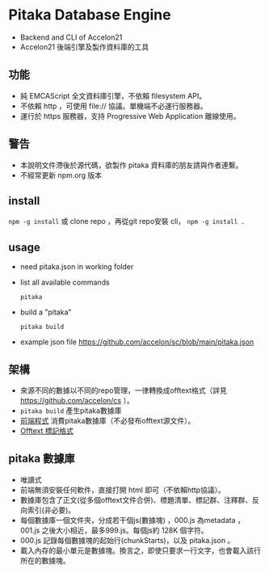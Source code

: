 # Pitaka Database Engine
* Backend and CLI of Accelon21
* Accelon21 後端引擎及製作資料庫的工具

## 功能

* 純 EMCAScript 全文資料庫引擎，不依賴 filesystem API。
* 不依賴 http ，可使用 file:// 協議。單機端不必運行服務器。
* 運行於 https 服務器，支持 Progressive Web Application 離線使用。

## 警告

* 本說明文件滯後於源代碼，欲製作 pitaka 資料庫的朋友請與作者連繫。
* 不經常更新 npm.org 版本

## install 

`npm -g install` 或 clone repo ，再從git repo安裝 cli， `npm -g install .`

## usage
* need pitaka.json in working folder
* list all available commands

    `pitaka`

* build a "pitaka"
    
    `pitaka build`


* example json file
https://github.com/accelon/sc/blob/main/pitaka.json

## 架構

* 來源不同的數據以不同的repo管理，一律轉換成offtext格式（詳見 https://github.com/accelon/cs ）。
* `pitaka build` 產生pitaka數據庫
* [前端程式](https://github.com/accelon/accelon2021) 消費pitaka數據庫（不必發布offtext源文件）。
* [Offtext 標記格式](offtext.md) 

## pitaka 數據庫

* 唯讀式
* 前端無須安裝任何軟件，直接打開 html 即可（不依賴http協議）。
* 數據庫包含了正文(從多個offtext文件合併)、標題清單、標記群、注釋群、反向索引(非必要)。
* 每個數據庫一個文件夾，分成若干個js(數據塊) ，000.js 為metadata ，001.js 之後大小相近，最多999.js。每個js約 128K 個字符。
* 000.js 記錄每個數據塊的起始行(chunkStarts)，以及 pitaka.json 。
* 載入內存的最小單元是數據塊。換言之，即使只要求一行文字，也會載入該行所在的數據塊。


